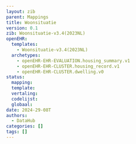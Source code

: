 ```yaml
---
layout: zib
parent: Mappings
title: Woonsituatie
version: 0.1
zib: Woonsituatie-v3.4(2023NL)
openEHR:
  templates:
    - Woonsituatie-v3.4(2023NL)
  archetypes:
    - openEHR-EHR-EVALUATION.housing_summary.v1
    - openEHR-EHR-CLUSTER.housing_record.v1
    - openEHR-EHR-CLUSTER.dwelling.v0
status:
  mapping:
  template:
  vertaling:
  codelijst:
  globaal:
date: 2024-29-08T
authors:
  - DataHub
categories: []
tags: []
---
```

